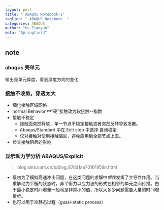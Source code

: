 ```yaml
---
layout: post
title: " ABAQUS Notebook-1"
tagline: " ABAQUS Notebook  "
categories: ABAQUS
author: "Hu Tianyun"
meta: "Springfield"
---
```


## note
### abaqus 壳单元
输出壳单元厚度，看到厚度方向的变化

### 接触不收敛，穿透太大
 * 细化接触区域网格
 * normal Behavior 中“硬”接触改为软接触--指数
 * 接触不稳定
   * 接触面突然释放，单一节点不稳定接触或者突然反转导致发散。
   *  Abaqus/Standard 中在 Edit step 中选择 自动稳定
   *  仅对接触对使用接触阻尼，避免应用到全部节点上去。
 * 检查接触阻尼的影响

### 显示动力学分析 ABAQUS/Explicit
 > blog.sina.com.cn/s/blog_87dd1ae70101956n.html
 * 最初为了模拟高速冲击问题，在这类问题的求解中*惯性*发挥了主导性作用。当求解动力平衡的状态时，非平衡力以应力波的形式在相邻的单元之间传播。由于最小稳定时间增量一般地是非常小的值，所以大多少问题需要大量的时间增量步。
 * 也可以用于准静态过程（guasi-static process）